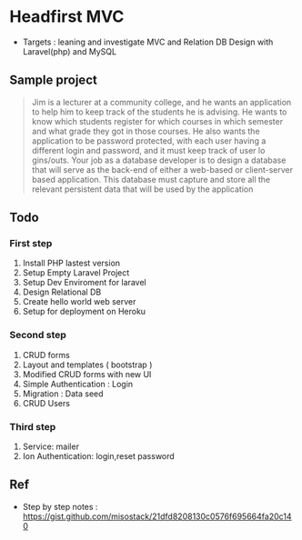 # Headfirst MVC

- Targets : leaning and investigate MVC and Relation DB Design with Laravel(php) and 
MySQL

## Sample project

> Jim is a lecturer at a community college, and he wants an application to help him to keep track of the students he is advising. He
wants to know which students register for which courses in which semester and what grade they got in those courses. He also
wants the application to be password protected, with each user having a different login and password, and it must keep track of user
lo
gins/outs.
Your job as a database developer is to design a database that will serve as the back-end of either a web-based or client-server
based application. This database must capture and store all the relevant persistent data that will be used by the application

## Todo

### First step

1. Install PHP lastest version
2. Setup Empty Laravel Project
3. Setup Dev Enviroment for laravel
4. Design Relational DB
5. Create hello world web server
6. Setup for deployment on Heroku

### Second step

1. CRUD forms
2. Layout and templates ( bootstrap )
3. Modified CRUD forms with new UI
4. Simple Authentication : Login
5. Migration : Data seed
6. CRUD Users

### Third step

1. Service: mailer
2. Ion Authentication: login,reset password

## Ref

- Step by step notes : https://gist.github.com/misostack/21dfd8208130c0576f695664fa20c140